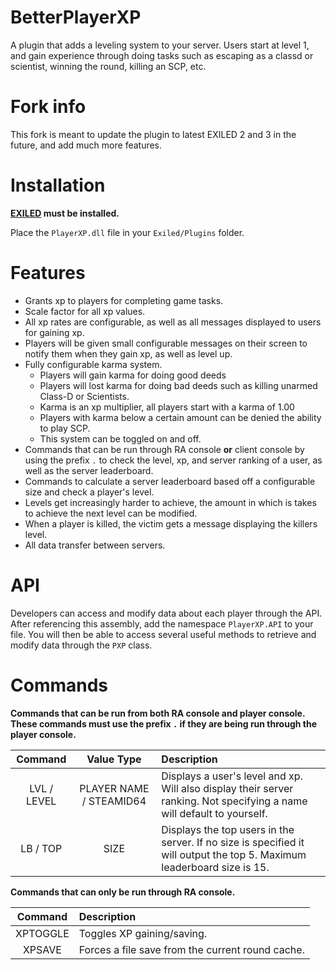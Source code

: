 # BetterPlayerXP

A plugin that adds a leveling system to your server. Users start at level 1, and gain experience through doing tasks such as escaping as a classd or scientist, winning the round, killing an SCP, etc.

# Fork info

This fork is meant to update the plugin to latest EXILED 2 and 3 in the future, and add much more features.

# Installation

**[EXILED](https://github.com/galaxy119/EXILED) must be installed.**

Place the `PlayerXP.dll` file in your `Exiled/Plugins` folder.

# Features
* Grants xp to players for completing game tasks.
* Scale factor for all xp values.
* All xp rates are configurable, as well as all messages displayed to users for gaining xp.
* Players will be given small configurable messages on their screen to notify them when they gain xp, as well as level up.
* Fully configurable karma system.
  * Players will gain karma for doing good deeds
  * Players will lost karma for doing bad deeds such as killing unarmed Class-D or Scientists.
  * Karma is an xp multiplier, all players start with a karma of 1.00
  * Players with karma below a certain amount can be denied the ability to play SCP.
  * This system can be toggled on and off.
* Commands that can be run through RA console **or** client console by using the prefix `.` to check the level, xp, and server ranking of a user, as well as the server leaderboard.
* Commands to calculate a server leaderboard based off a configurable size and check a player's level.
* Levels get increasingly harder to achieve, the amount in which is takes to achieve the next level can be modified.
* When a player is killed, the victim gets a message displaying the killers level.
* All data transfer between servers.

# API
Developers can access and modify data about each player through the API. After referencing this assembly, add the namespace `PlayerXP.API` to your file. You will then be able to access several useful methods to retrieve and modify data through the `PXP` class.

# Commands

**Commands that can be run from both RA console and player console. These commands must use the prefix `.` if they are being run through the player console.**

| Command        | Value Type | Description |
| :-------------: | :---------: | :------ |
| LVL / LEVEL | PLAYER NAME / STEAMID64 | Displays a user's level and xp. Will also display their server ranking. Not specifying a name will default to yourself. |
| LB / TOP | SIZE | Displays the top users in the server. If no size is specified it will output the top 5. Maximum leaderboard size is 15. |

**Commands that can only be run through RA console.**

| Command        | Description |
| :-------------: | :------ |
| XPTOGGLE | Toggles XP gaining/saving. |
| XPSAVE | Forces a file save from the current round cache. |
